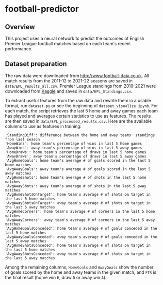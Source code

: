 # football-predictor

## Overview
This project uses a neural network to predict the outcomes of 
English Premier League football matches based on each team's 
recent performance.

## Dataset preparation
The raw data were downloaded from http://www.football-data.co.uk.
All match results from the 2011-12 to 2021-22 seasons are
saved in `data/EPL_results_all.csv`. Premier League standings 
from 2010-2021 were downloaded from 
[Kaggle](https://www.kaggle.com/quadeer15sh/premier-league-standings-11-seasons-20102021)
and saved in `data/EPL_Standings.csv`.

To extract useful features from the raw data and rewrite them
in a usable format, run `dataset.py` or see the beginning
of `dataset_visualize.ipynb`. For each match, the script
retrieves the last 5 home and away games each team has played
and averages certain statistics to use as features. The 
results are then saved in `data/EPL_processed_results.csv`.
Here are the available columns to use as features in training:

```commandline
'StandingDiff': difference between the home and away teams' standings from last season
'HomeWins': home team's percentage of wins in last 5 home games
'AwayWins': away team's percentage of wins in last 5 away games
'HomeDraws': home team's percentage of draws in last 5 home games
'AwayDraws': away team's percentage of draws in last 5 away games
'AvgHomeGoals': home team's average # of goals scored in the last 5 home matches
'AvgAwayGoals': away team's average # of goals scored in the last 5 away matches
'AvgHomeShots': home team's average # of shots in the last 5 home matches
'AvgAwayShots': away team's average # of shots in the last 5 away matches 
'AvgHomeShotsOnTarget': home team's average # of shots on target in the last 5 home matches 
'AvgAwayShotsOnTarget': away team's average # of shots on target in the last 5 away matches
'AvgHomeCorners': home team's average # of corners in the last 5 home matches 
'AvgAwayCorners': away team's average # of corners in the last 5 away matches 
'AvgHomeGoalsConceded': home team's average # of goals conceded in the last 5 home matches 
'AvgAwayGoalsConceded': away team's average # of goals conceded in the last 5 away matches 
'AvgHomeShotsConceded': home team's average # of shots on target in the last 5 home matches 
'AvgAwayShotsConceded': away team's average # of shots on target in the last 5 away matches 
```
Among the remaining columns, `HomeGoals` and `AwayGoals` show
the number of goals scored by the home and away teams in 
the given match, and `FTR` is the final result (home win `H`,
draw `D` or away win `A`).